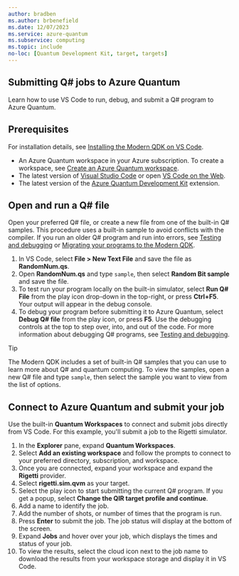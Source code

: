 ```yaml
---
author: bradben
ms.author: brbenefield
ms.date: 12/07/2023
ms.service: azure-quantum
ms.subservice: computing
ms.topic: include
no-loc: [Quantum Development Kit, target, targets]
---
```


## Submitting Q# jobs to Azure Quantum

Learn how to use VS Code to run, debug, and submit a Q# program to Azure Quantum.

## Prerequisites

For installation details, see [Installing the Modern QDK on VS Code](xref:microsoft.quantum.install-qdk.overview#installing-the-modern-qdk-on-vs-code).

- An Azure Quantum workspace in your Azure subscription. To create a workspace,
  see [Create an Azure Quantum workspace](xref:microsoft.quantum.how-to.workspace).
- The latest version of [Visual Studio Code](https://code.visualstudio.com/download) or open [VS Code on the Web](https://vscode.dev/).
- The latest version of the [Azure Quantum Development Kit](https://marketplace.visualstudio.com/items?itemName=quantum.qsharp-lang-vscode) extension.

## Open and run a Q# file

Open your preferred Q# file, or create a new file from one of the built-in Q# samples. This procedure uses a built-in sample to avoid conflicts with the compiler. If you run an older Q# program and run into errors, see [Testing and debugging](xref:microsoft.quantum.user-guide-qdk.overview.testingdebugging) or [Migrating your programs to the Modern QDK](/azure/quantum).

1. In VS Code, select **File > New Text File** and save the file as **RandomNum.qs**. 
1. Open **RandomNum.qs** and type `sample`, then select **Random Bit sample** and save the file. 
1. To test run your program locally on the built-in simulator, select **Run Q# File** from the play icon drop-down in the top-right, or press **Ctrl+F5**. Your output will appear in the debug console. 
1. To debug your program before submitting it to Azure Quantum, select **Debug Q# file** from the play icon, or press **F5**. Use the debugging controls at the top to step over, into, and out of the code. For more information about debugging Q# programs, see [Testing and debugging](xref:microsoft.quantum.user-guide-qdk.overview.testingdebugging).

> [!TIP]
> The Modern QDK includes a set of built-in Q# samples that you can use to learn more about Q# and quantum computing. To view the samples, open a new Q# file and type `sample`, then select the sample you want to view from the list of options. 

## Connect to Azure Quantum and submit your job

Use the built-in **Quantum Workspaces** to connect and submit jobs directly from VS Code. For this example, you'll submit a job to the Rigetti simulator. 

1. In the **Explorer** pane, expand **Quantum Workspaces**.
1. Select **Add an existing workspace** and follow the prompts to connect to your preferred directory, subscription, and workspace. 
1. Once you are connected, expand your workspace and expand the **Rigetti** provider.
1. Select **rigetti.sim.qvm** as your target. 
1. Select the play icon to start submitting the current Q# program. If you get a popup, select **Change the QIR target profile and continue**. 
1. Add a name to identify the job.
1. Add the number of shots, or number of times that the program is run.
1. Press **Enter** to submit the job. The job status will display at the bottom of the screen.
1. Expand **Jobs** and hover over your job, which displays the times and status of your job. 
1. To view the results, select the cloud icon next to the job name to download the results from your workspace storage and display it in VS Code. 